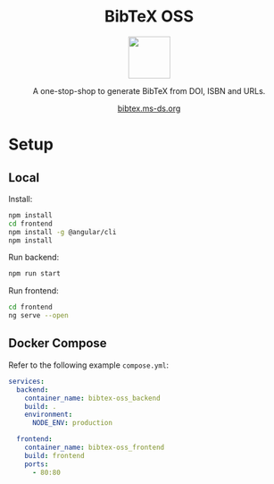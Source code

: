 <div align="center">

# BibTeX OSS

<img width="75" src="./frontend/src/favicon.ico">

A one-stop-shop to generate BibTeX from DOI, ISBN and URLs.

[bibtex.ms-ds.org](https://bibtex.ms-ds.org)

</div>

# Setup

## Local

Install:

```bash
npm install
cd frontend
npm install -g @angular/cli
npm install
```

Run backend:

```bash
npm run start
```

Run frontend:

```bash
cd frontend
ng serve --open
```

## Docker Compose

Refer to the following example `compose.yml`:

```yaml
services:
  backend:
    container_name: bibtex-oss_backend
    build: .
    environment:
      NODE_ENV: production

  frontend:
    container_name: bibtex-oss_frontend
    build: frontend
    ports:
      - 80:80
```
